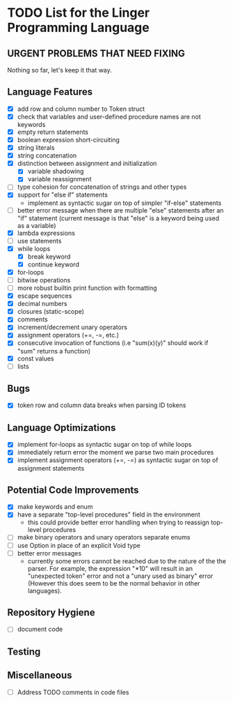 # TODO List for the Linger Programming Language

## URGENT PROBLEMS THAT NEED FIXING

Nothing so far, let's keep it that way.

## Language Features

- [x] add row and column number to Token struct
- [x] check that variables and user-defined procedure names are not keywords
- [x] empty return statements
- [x] boolean expression short-circuiting
- [x] string literals
- [x] string concatenation
- [x] distinction between assignment and initialization
  - [x] variable shadowing
  - [x] variable reassignment
- [ ] type cohesion for concatenation of strings and other types
- [x] support for "else if" statements
  - implement as syntactic sugar on top of simpler "if-else" statements
- [ ] better error message when there are multiple "else" statements after an
      "if" statement (current message is that "else" is a keyword being used as
      a variable)
- [x] lambda expressions
- [ ] use statements
- [x] while loops
  - [x] break keyword
  - [x] continue keyword
- [x] for-loops
- [ ] bitwise operations
- [ ] more robust builtin print function with formatting
- [x] escape sequences
- [x] decimal numbers
- [x] closures (static-scope)
- [x] comments
- [x] increment/decrement unary operators
- [x] assignment operators (+=, -=, etc.)
- [x] consecutive invocation of functions (i.e "sum(x)(y)" should work if "sum"
      returns a function)
- [x] const values
- [ ] lists

## Bugs

- [x] token row and column data breaks when parsing ID tokens

## Language Optimizations

- [x] implement for-loops as syntactic sugar on top of while loops
- [x] immediately return error the moment we parse two main procedures
- [x] implement assignment operators (+=, -=) as syntactic sugar on top of assignment statements

## Potential Code Improvements

- [x] make keywords and enum
- [x] have a separate "top-level procedures" field in the environment
  - this could provide better error handling when trying to reassign top-level procedures
- [ ] make binary operators and unary operators separate enums
- [ ] use Option<Value> in place of an explicit Void type
- [ ] better error messages
  - currently some errors cannot be reached due to the nature of the
      the parser. For example, the expression "*10" will result in an
      "unexpected token" error and not a "unary used as binary" error (However
      this does seem to be the normal behavior in other languages).

## Repository Hygiene

- [ ] document code

## Testing

## Miscellaneous

- [ ] Address TODO comments in code files
